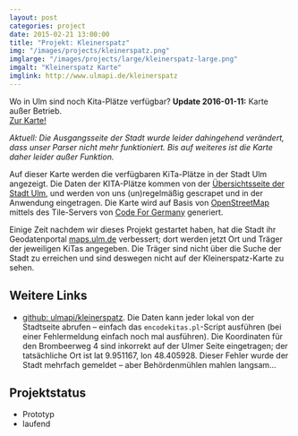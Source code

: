 ```yaml
---
layout: post
categories: project
date: 2015-02-21 13:00:00
title: "Projekt: Kleinerspatz"
img: "/images/projects/kleinerspatz.png" 
imglarge: "/images/projects/large/kleinerspatz-large.png"
imgalt: "Kleinerspatz Karte"
imglink: http://www.ulmapi.de/kleinerspatz
---
```


Wo in Ulm sind noch Kita-Plätze verfügbar? 
**Update 2016-01-11:** Karte außer Betrieb.  
[Zur Karte!](http://www.ulmapi.de/kleinerspatz)  

*Aktuell: Die Ausgangsseite der Stadt wurde leider dahingehend verändert, dass unser Parser nicht mehr funktioniert. Bis auf weiteres ist die Karte daher leider außer Funktion.*

Auf dieser Karte werden die verfügbaren KiTa-Plätze in der Stadt Ulm angezeigt.
Die Daten der KITA-Plätze kommen von der [Übersichtsseite der Stadt Ulm](http://www.ulm.de/ulm/stadt_ulm_01.c.72078.de/), und werden von uns (un)regelmäßig gescrapet und in der Anwendung eingetragen. Die Karte wird auf Basis von [OpenStreetMap](http://openstreetmap.org/) mittels des Tile-Servers von [Code For Germany](http://codefor.de/) generiert.

Einige Zeit nachdem wir dieses Projekt gestartet haben, hat die Stadt ihr Geodatenportal [maps.ulm.de](maps.ulm.de/GeoportalUlmWebapp/client/maps/) verbessert; dort werden jetzt Ort und Träger der jeweiligen KiTas angegeben. Die Träger sind nicht über die Suche der Stadt zu erreichen und sind deswegen nicht auf der Kleinerspatz-Karte zu sehen.

## Weitere Links

 * [github: ulmapi/kleinerspatz](https://github.com/UlmApi/kleinerspatz). Die Daten kann jeder lokal von der Stadtseite abrufen – einfach das `encodekitas.pl`-Script ausführen (bei einer Fehlermeldung einfach noch mal ausführen). Die Koordinaten für den Brombeerweg 4 sind inkorrekt auf der Ulmer Seite eingetragen; der tatsächliche Ort ist lat 9.951167, lon 48.405928. Dieser Fehler wurde der Stadt mehrfach gemeldet – aber Behördenmühlen mahlen langsam…
 
## Projektstatus

 * Prototyp
 * laufend

